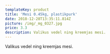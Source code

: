 ```yaml
---
templateKey: product
title: 'Mesi 0.45kg, plastikpurk'
date: 2018-12-28T13:35:11.814Z
picture: /img/_mg_0327.jpg
price: 3.3
description: Valikus vedel ning kreemjas mesi.
---
```

 Valikus vedel ning kreemjas mesi.
